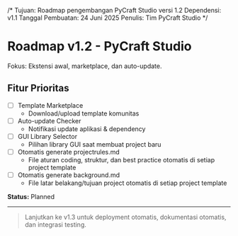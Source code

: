 /*
Tujuan: Roadmap pengembangan PyCraft Studio versi 1.2
Dependensi: v1.1
Tanggal Pembuatan: 24 Juni 2025
Penulis: Tim PyCraft Studio
*/
# Roadmap v1.2 - PyCraft Studio

Fokus: Ekstensi awal, marketplace, dan auto-update.

## Fitur Prioritas
- [ ] Template Marketplace
    - Download/upload template komunitas
- [ ] Auto-update Checker
    - Notifikasi update aplikasi & dependency
- [ ] GUI Library Selector
    - Pilihan library GUI saat membuat project baru
- [ ] Otomatis generate projectrules.md
    - File aturan coding, struktur, dan best practice otomatis di setiap project template
- [ ] Otomatis generate background.md
    - File latar belakang/tujuan project otomatis di setiap project template

**Status:** Planned

---

> Lanjutkan ke v1.3 untuk deployment otomatis, dokumentasi otomatis, dan integrasi testing.
